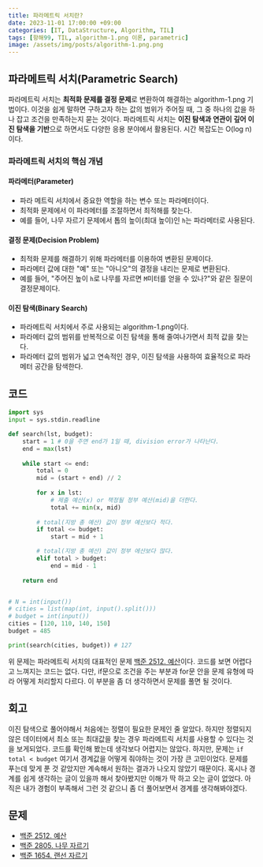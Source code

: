 ```yaml
---
title: 파라메트릭 서치란?
date: 2023-11-01 17:00:00 +09:00
categories: [IT, DataStructure, Algorithm, TIL]
tags: [항해99, TIL, algorithm-1.png 이론, parametric]
image: /assets/img/posts/algorithm-1.png.png
---
```



## 파라메트릭 서치(Parametric Search)
파라메트릭 서치는 **최적화 문제를 결정 문제**로 변환하여 해결하는 algorithm-1.png 기법이다. 이것을 쉽게 말하면 구하고자 하는 값의 범위가 주어질 때, 그 중 하나의 값을 하나 잡고 조건을 만족하는지 묻는 것이다. 파라메트릭 서치는 **이진 탐색과 연관이 깊어 이진 탐색을 기반**으로 하면서도 다양한 응용 분야에서 활용된다. 시간 복잡도는 O(log n)이다.

### 파라메트릭 서치의 핵심 개념

#### 파라메터(Parameter)
+ 파라 메트릭 서치에서 중요한 역할을 하는 변수 또는 파라메터이다.
+ 최적화 문제에서 이 파라메터를 조절하면서 최적해를 찾는다.
+ 예를 들어, 나무 자르기 문제에서 톱의 높이(최대 높이)인 `h`는 파라메터로 사용된다.

#### 결정 문제(Decision Problem)
+ 최적화 문제를 해결하기 위해 파라메터를 이용하여 변환된 문제이다.
+ 파라메터 값에 대한 "예" 또는 "아니오"의 결정을 내리는 문제로 변환된다.
+ 예를 들어, "주어진 높이 `h`로 나무를 자르면 `M`미터를 얻을 수 있나?"와 같은 질문이 결정문제이다.

#### 이진 탐색(Binary Search)
+ 파라메트릭 서치에서 주로 사용되는 algorithm-1.png이다.
+ 파라메터 값의 범위를 반복적으로 이진 탐색을 통해 줄여나가면서 최적 값을 찾는다.
+ 파라메터 값의 범위가 넓고 연속적인 경우, 이진 탐색을 사용하여 효율적으로 파라메터 공간을 탐색한다.


## 코드

```python
import sys
input = sys.stdin.readline

def search(lst, budget):
	start = 1 # 0을 주면 end가 1일 때, division error가 나타난다.
	end = max(lst)
	
	while start <= end:		
		total = 0
		mid = (start + end) // 2
		
		for x in lst:
			# 제출 예산(x) or 책정될 정부 예산(mid)을 더한다.
			total += min(x, mid)
		
		# total(지방 총 예산) 값이 정부 예산보다 적다.
		if total <= budget:
			start = mid + 1

		# total(지방 총 예산) 값이 정부 에산보다 많다.
		elif total > budget:
			end = mid - 1
	
	return end


# N = int(input())
# cities = list(map(int, input().split()))
# budget = int(input())
cities = [120, 110, 140, 150]
budget = 485

print(search(cities, budget)) # 127
```

위 문제는 파라메트릭 서치의 대표적인 문제 [백준 2512. 예산](https://www.acmicpc.net/problem/2512)이다. 
코드를 보면 어렵다고 느껴지는 코드는 없다. 다만, if문으로 조건을 주는 부분과 for문 안을 문제 유형에 따라 어떻게 처리할지 다르다.
이 부분을 좀 더 생각하면서 문제를 풀면 될 것이다.

## 회고
이진 탐색으로 풀어야해서 처음에는 정렬이 필요한 문제인 줄 알았다. 하지만 정렬되지 않은 데이터에서 최소 또는 최대값을 찾는 경우 파라메트릭 서치를 사용할 수 있다는 것을 보게되었다.
코드를 확인해 봤는데 생각보다 어렵지는 않았다. 하지만, 문제는 `if total < budget` 여기서 경계값을 어떻게 줘야하는 것이 가장 큰 고민이었다. 문제를 푸는데 맞게 푼 것 같았지만 계속해서 원하는 결과가 나오지 않았기 때문이다. 혹시나 경계를 쉽게 생각하는 글이 있을까 해서 찾아봤지만 이해가 딱 하고 오는 글이 없었다. 아직은 내가 경험이 부족해서 그런 것 같으니 좀 더 풀어보면서 경계를 생각해봐야겠다.

## 문제
- [백준 2512. 예산](https://www.acmicpc.net/problem/2512)
- [백준 2805. 나무 자르기](https://www.acmicpc.net/problem/2805)
- [백준 1654. 랜선 자르기](https://www.acmicpc.net/problem/1654)